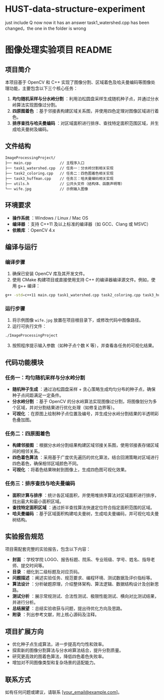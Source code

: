 # HUST-data-structure-experiment
just include Q now
now it has an answer
task1_watershed.cpp has been changed，the one in the folder is wrong
# 图像处理实验项目 README

## 项目简介

本项目基于 OpenCV 和 C++ 实现了图像分割、区域着色及哈夫曼编码等图像处理功能，主要包含以下三个核心任务：

1. **均匀随机采样与分水岭分割** ：利用泊松圆盘采样生成随机种子点，并通过分水岭算法实现图像过分割。
2. **四原图着色** ：基于邻接表构建区域关系图，并使用四色定理对图像区域进行着色。
3. **排序查找与哈夫曼编码** ：对区域面积进行排序、查找特定面积范围区域，并生成哈夫曼树及编码。

## 文件结构

```
ImageProcessingProject/
├── main.cpp             // 主程序入口
├── task1_watershed.cpp  // 任务一：分水岭分割相关实现
├── task2_coloring.cpp   // 任务二：四色图着色相关实现
├── task3_huffman.cpp    // 任务三：哈夫曼编码相关实现
├── utils.h              // 公共头文件（结构体、函数声明等）
└── wife.jpg             // 示例输入图像
```

## 环境要求

  * **操作系统** ：Windows / Linux / Mac OS
  * **编译器** ：支持 C++11 及以上标准的编译器（如 GCC、Clang 或 MSVC）
  * **依赖库** ：OpenCV 4.x

## 编译与运行

### 编译步骤

  1. 确保已安装 OpenCV 库及其开发文件。
  2. 使用 CMake 构建项目或直接使用支持 C++ 的编译器编译源文件。例如，使用 g++ 编译：

```bash
g++ -std=c++11 main.cpp task1_watershed.cpp task2_coloring.cpp task3_huffman.cpp -o ImageProcessingProject `pkg-config --cflags --libs opencv4`
```

### 运行步骤

  1. 将示例图像 `wife.jpg` 放置在项目根目录下，或修改代码中图像路径。
  2. 运行可执行文件：

```bash
./ImageProcessingProject
```

  3. 按照程序提示输入参数（如种子点个数 K 等），并查看各任务的可视化结果。

## 代码功能模块

### 任务一：均匀随机采样与分水岭分割

  * **随机种子生成** ：通过泊松圆盘采样 + 贪心策略生成均匀分布的种子点，确保种子点间距满足一定条件。
  * **分水岭分割** ：基于 OpenCV 的分水岭算法实现图像过分割，将图像划分为多个区域，并对分割结果进行优化处理（如修复边界等）。
  * **可视化** ：在原图上绘制种子点位置及编号，并生成分水岭分割结果的半透明彩色叠加图。

### 任务二：四原图着色

  * **构建邻接图** ：根据分水岭分割结果构建区域邻接关系图，使用邻接表存储区域间的相邻关系。
  * **四色着色算法** ：采用基于广度优先遍历的优化算法，结合回溯策略对区域进行四色着色，确保相邻区域颜色不同。
  * **可视化** ：将着色结果映射到图像上，生成四色图可视化效果。

### 任务三：排序查找与哈夫曼编码

  * **面积计算与排序** ：统计各区域面积，并使用堆排序算法对区域面积进行排序，找出最大和最小面积区域。
  * **查找特定面积区域** ：通过折半查找算法快速定位符合指定面积范围的区域。
  * **哈夫曼编码** ：基于区域面积构建哈夫曼树，生成哈夫曼编码，并可视化哈夫曼树结构。

## 实验报告规范

项目需配套完整的实验报告，包含以下内容：

  * **封面** ：学校学院 LOGO、报告标题、院系、专业班级、学号、姓名、指导老师、提交时间等。
  * **目录** ：细化到二级标题及对应页码。
  * **问题描述** ：阐述实验任务、规范要求、编程环境、测试数据及评价指标等。
  * **算法设计** ：分析破题原理，介绍整体架构、算法逻辑、数据结构设计及创新思路。
  * **测试分析** ：展示常规测试、合法性测试、极限性能测试、横向对比测试结果，并进行分析。
  * **总结展望** ：总结实验收获与问题，提出待优化方向及思路。
  * **附录** ：列出参考文献，附上核心源码及注释。

## 项目扩展方向

  * 优化种子点生成算法，进一步提高均匀性和效率。
  * 探索新的图像分割算法与分水岭算法结合，提升分割质量。
  * 研究更高效的图着色算法，降低四色着色失败率。
  * 增加对不同图像类型和复杂场景的适配能力。

## 联系方式

如有任何问题或建议，请联系 [your_email@example.com]。

